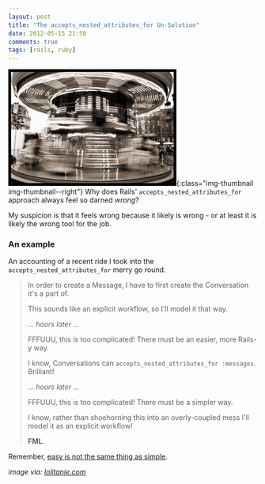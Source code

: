 ```yaml
---
layout: post
title: "The accepts_nested_attributes_for Un-Solution"
date: 2012-05-15 21:50
comments: true
tags: [rails, ruby]
---
```


![Merry-Go-Round](/assets/images/posts/merry-go-round.png){:class="img-thumbnail img-thumbnail--right"}
Why does Rails' `accepts_nested_attributes_for` approach always feel so darned
*wrong*?

My suspicion is that it feels wrong because it likely is wrong - or at least it
is likely the wrong tool for the job.

### An example

An accounting of a recent ride I took into the `accepts_nested_attributes_for`
merry go round.

> In order to create a Message, I have to first create the Conversation it's a
> part of.
>
> This sounds like an explicit workflow, so I'll model it that way.
>
> _... hours later ..._
>
> FFFUUU, this is too complicated! There must be an easier, more Rails-y way.
>
> I know, Conversations can `accepts_nested_attributes_for :messages`. Brilliant!
>
> _... hours later ..._
>
> FFFUUU, this is too complicated! There must be a simpler way.
>
> I know, rather than shoehorning this into an overly-coupled mess I'll model
> it as an explicit workflow!
>
> **FML**.


Remember, [easy is not the same thing as simple][hickey].

_image via: [lolitanie.com][lolitanie]_

  [hickey]: http://www.confreaks.com/videos/860-railsconf2012-keynote-simplicity-matters "Simplicity Matters."
  [lolitanie]: http://blog.lolitanie.com/index.php/archives/2006/01/29/oh-oh-oh-merry-go-round/
